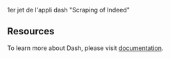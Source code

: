 1er jet de l'appli dash "Scraping of Indeed"

## Resources

To learn more about Dash, please visit [documentation](https://plot.ly/dash).